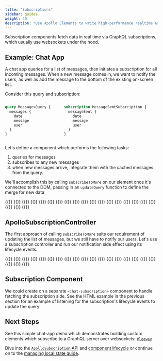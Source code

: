 ```yaml
---
title: "Subscriptions"
sidebar: guides
weight: 40
description: "Use Apollo Elements to write high-performance realtime GraphQL subscription components"
---
```


Subscription components fetch data in real time via GraphQL subscriptions, which usually use websockets under the hood.

## Example: Chat App

A chat app queries for a list of messages, then initiates a subscription for all incoming messages. When a new message comes in, we want to notify the users, as well as add the message to the bottom of the existing on-screen list.

Consider this query and subscription:

<style>
#gql-documents {
  display: grid;
  gap: 12px 6px;
  grid-template: auto auto / auto;
}

#gql-documents pre {
  height: 100%;
}

@media (min-width: 600px) {
  #gql-documents {
    grid-template: auto / auto auto;
  }
}
</style>

<div id="gql-documents">

```graphql
query MessagesQuery {
  messages {
    date
    message
    user
  }
}
```

```graphql
subscription MessageSentSubscription {
  messageSent {
    date
    message
    user
  }
}
```

</div>

Let's define a component which performs the following tasks:
1. queries for messages
2. subscribes to any new messages
3. when new messages arrive, integrate them with the cached messages from the query.

We'll accomplish this by calling `subscribeToMore` on our element once it's connected to the DOM, passing in an `updateQuery` function to define the merge for new data:

<code-tabs collection="libraries" default-tab="lit">
  {{<code-tab package="html">}}
{{<include "subscribe-to-more-html.html">}}
{{</code-tab>}}
  {{<code-tab package="mixins">}}
{{<include "subscribe-to-more-mixins.ts">}}
{{</code-tab>}}
  {{<code-tab package="lit">}}
{{<include "subscribe-to-more-lit.ts">}}
{{</code-tab>}}
  {{<code-tab package="fast">}}
{{<include "subscribe-to-more-fast.ts">}}
{{</code-tab>}}
  {{<code-tab package="haunted">}}
{{<include "subscribe-to-more-haunted.ts">}}
{{</code-tab>}}
  {{<code-tab package="atomico">}}
{{<include "subscribe-to-more-atomico.tsx">}}
{{</code-tab>}}
  {{<code-tab package="hybrids">}}
{{<include "subscribe-to-more-hybrids.ts">}}
{{</code-tab>}}
</code-tabs>

## ApolloSubscriptionController

The first approach of calling `subscribeToMore` suits our requirement of updating the list of messages, but we still have to notify our users. Let's use a subscription controller and run our notification side effect using its lifecycle events.

<code-tabs collection="libraries" default-tab="lit">
  {{<code-tab package="html">}}
{{<include "subscription-controller-html.html">}}
{{</code-tab>}}
  {{<code-tab package="mixins">}}
{{<include "subscription-controller-mixins.ts">}}
{{</code-tab>}}
  {{<code-tab package="lit">}}
{{<include "subscription-controller-lit.ts">}}
{{</code-tab>}}
  {{<code-tab package="fast">}}
{{<include "subscription-controller-fast.ts">}}
{{</code-tab>}}
  {{<code-tab package="haunted">}}
{{<include "subscription-controller-haunted.ts">}}
{{</code-tab>}}
  {{<code-tab package="atomico">}}
{{<include "subscription-controller-atomico.tsx">}}
{{</code-tab>}}
  {{<code-tab package="hybrids">}}
{{<include "subscription-controller-hybrids.ts">}}
{{</code-tab>}}
</code-tabs>

## Subscription Component
We could create on a separate `<chat-subscription>` component to handle fetching the subscription side. See the HTML example in the previous section for an example of listening for the subscription's lifecycle events to update the query

## Next Steps

See this simple chat-app demo which demonstrates building custom elements which subscribe to a GraphQL server over websockets: [`#leeway`](https://leeway.apolloelements.dev)

Dive into the [`ApolloSubscription` API](/api/core/interfaces/subscription/) and [component lifecycle](/api/core/interfaces/subscription/lifecycle/)
or continue on to the [managing local state guide](/guides/usage/local-state/).
